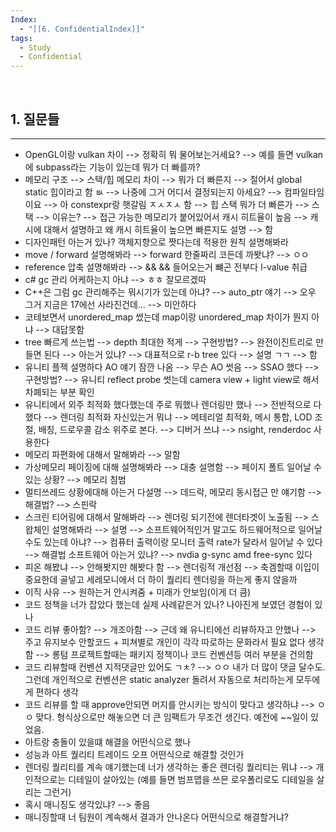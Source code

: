 ```yaml
---
Index:
  - "[[6. ConfidentialIndex]]"
tags:
  - Study
  - Confidential
---
```

   
## 1. 질문들
---
* OpenGL이랑 vulkan 차이 --> 정확히 뭐 물어보는거세요? --> 예를 들면 vulkan에 subpass라는 기능이 있는데 뭐가 더 빠를까?
* 메모리 구조 --> 스택/힙 메모리 차이 --> 뭐가 더 빠른지 --> 절어서 global static 힙이라고 함 ㅄ --> 나중에 그거 어디서 결정되는지 아세요? --> 컴파일타임이요 --> 아 constexpr랑 햇갈림 ㅈㅅㅈㅅ 함 --> 힙 스택 뭐가 더 빠른가 --> 스택 --> 이유는? --> 접근 가능한 메모리가 붙어있어서 캐시 히트율이 높음 --> 캐시에 대해서 설명하고 왜 캐시 히트율이 높으면 빠른지도 설명 --> 함
* 디자인패턴 아는거 있나? 객체지향으로 짯다는데 적용한 원칙 설명해봐라
* move / forward 설명해봐라 --> forward 한줄짜리 코든데 까봣냐? --> ㅇㅇ
* reference 압축 설명해봐라 --> && && 들어오는거 뺴곤 전부다 l-value 취급
* c# gc 관리 어케하는지 아냐 --> ㅎㅎ 잘모르겠따
* C++은 그럼 gc 관리해주는 뭐시기가 있는데 아냐? --> auto_ptr 얘기 --> 오우 그거 지금은 17에선 사라진건데... --> 미안하다
* 코테보면서 unordered_map 썼는데 map이랑 unordered_map 차이가 뭔지 아냐 --> 대답못함
* tree 빠르게 쓰는법 --> depth 최대한 적게 --> 구현방법? --> 완전이진트리로 만들면 된다 --> 아는거 있냐? --> 대표적으로 r-b tree 있다 --> 설명 ㄱㄱ --> 함
* 유니티 플젝 설명하다 AO 얘기 잠깐 나옴 --> 무슨 AO 썻음 --> SSAO 했다 --> 구현방법? --> 유니티 reflect probe 썻는데 camera view + light view로 해서 차폐되는 부분 확인
* 유니티에서 외주 최적화 했다했는데 주로 뭐했나 렌더링만 했나 --> 전반적으로 다했다 --> 렌더링 최적화 자신있는거 뭐냐 --> 메테리얼 최적화, 메시 통합, LOD 조절, 배칭, 드로우콜 감소 위주로 본다. --> 디버거 쓰냐 --> nsight, renderdoc 사용한다
* 메모리 파편화에 대해서 말해봐라 --> 말함
* 가상메모리 페이징에 대해 설명해봐라 --> 대충 설명함 --> 페이지 폴트 일어날 수 있는 상황? --> 메모리 침범
* 멀티쓰레드 상황에대해 아는거 다설명 --> 데드락, 메모리 동시접근 만 얘기함 --> 해결법? --> 스핀락
* 스크린 티어링에 대해서 말해봐라 --> 렌더링 되기전에 렌더타겟이 노출됨 --> 스왑체인 설명해봐라 --> 설명 --> 소프트웨어적인거 말고도 하드웨어적으로 일어날 수도 있는데 아냐? --> 컴퓨터 출력이랑 모니터 출력 rate가 달라서 일어날 수 있다 --> 해결법 소프트웨어 아는거 있냐? --> nvdia g-sync amd free-sync 있다
*  피온 해봤냐 --> 안해봣지만 해봣다 함 --> 렌더링적 개선점 --> 축겜할때 이입이 중요한데 골넣고 세레모니에서 더 하이 퀄리티 렌더링을 하는게 좋지 않을까
* 이직 사유 --> 원하는거 안시켜줌 + 미래가 안보임(이게 더 큼)
* 코드 정책을 너가 잡았다 했는데 실제 사례같은거 있나? 나아진게 보였던 경험이 있나
* 코드 리뷰 좋아함? --> 개조아함 --> 근데 왜 유니티에선 리뷰하자고 안했나 --> 주고 유지보수 안할코드 + 피쳐별로 개인이 각각 따로하는 문화라서 필요 없다 생각함 --> 롱텀 프로젝트할때는 패키지 정책이나 코드 컨벤션등 여러 부분을 건의함
* 코드 리뷰할때 컨벤션 지적댓글만 있어도 ㄱㅊ? --> ㅇㅇ 내가 더 많이 댓글 달수도. 그런데 개인적으로 컨벤션은 static analyzer 돌려서 자동으로 처리하는게 모두에게 편하다 생각
* 코드 리뷰를 할 때 approve안되면 머지를 안시키는 방식이 맞다고 생각하냐 --> ㅇㅇ 맞다. 형식상으로만 해놓으면 더 큰 임팩트가 무조건 생긴다. 예전에 ~~일이 있었음.
* 아트랑 충돌이 있을떄 해결을 어떤식으로 했나
* 성능과 아트 퀄리티 트레이드 오프 어떤식으로 해결할 것인가
* 렌더링 퀄리티를 계속 얘기했는데 너가 생각하는 좋은 렌더링 퀄리티는 뭐냐 --> 개인적으로는 디테일이 살아있는 (예를 들면 범프맵을 쓰믄 로우폴리로도 디테일을 살리는 그런거)
* 혹시 매니징도 생각있냐? --> 좋음
* 매니징할때 너 팀원이 계속해서 결과가 안나온다 어떤식으로 해결할거냐?
